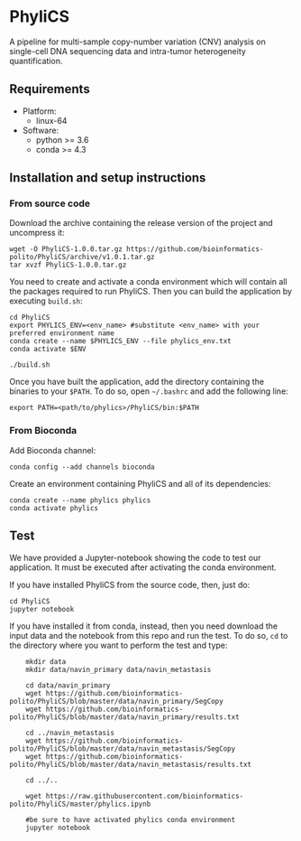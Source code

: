 # PhyliCS
A pipeline for multi-sample copy-number variation (CNV) analysis on single-cell DNA sequencing data and intra-tumor heterogeneity quantification. 

## Requirements

- Platform: 
    - linux-64
- Software:
    - python >= 3.6
    - conda >= 4.3

## Installation and setup instructions

### From source code
Download the archive containing the release version of the project and uncompress it:

```
wget -O PhyliCS-1.0.0.tar.gz https://github.com/bioinformatics-polito/PhyliCS/archive/v1.0.1.tar.gz
tar xvzf PhyliCS-1.0.0.tar.gz
```

You need to create and activate a conda environment which will contain all the packages required to run PhyliCS. Then you can build the application by executing `build.sh`:
```
cd PhyliCS
export PHYLICS_ENV=<env_name> #substitute <env_name> with your preferred environment name
conda create --name $PHYLICS_ENV --file phylics_env.txt
conda activate $ENV

./build.sh
```
Once you have built the application, add the directory containing the binaries to your `$PATH`. To do so, open `~/.bashrc` and add the following line:

```export PATH=<path/to/phylics>/PhyliCS/bin:$PATH```

### From Bioconda

Add Bioconda channel:

```conda config --add channels bioconda```

Create an environment containing PhyliCS and all of its dependencies:

```
conda create --name phylics phylics
conda activate phylics
```

## Test
We have provided a Jupyter-notebook showing the code to test our application. It must be executed after activating the conda environment. 

If you have installed PhyliCS from the source code, then, just do:

```
cd PhyliCS
jupyter notebook
```

If you have installed it from conda, instead, then you need download the input data and the notebook from this repo and run the test. To do so, `cd` to the directory where you want to perform the test and type:

```
    mkdir data
    mkdir data/navin_primary data/navin_metastasis

    cd data/navin_primary 
    wget https://github.com/bioinformatics-polito/PhyliCS/blob/master/data/navin_primary/SegCopy
    wget https://github.com/bioinformatics-polito/PhyliCS/blob/master/data/navin_primary/results.txt

    cd ../navin_metastasis
    wget https://github.com/bioinformatics-polito/PhyliCS/blob/master/data/navin_metastasis/SegCopy
    wget https://github.com/bioinformatics-polito/PhyliCS/blob/master/data/navin_metastasis/results.txt

    cd ../..

    wget https://raw.githubusercontent.com/bioinformatics-polito/PhyliCS/master/phylics.ipynb

    #be sure to have activated phylics conda environment
    jupyter notebook
```
